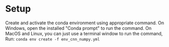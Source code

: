 # Setup

Create and activate the conda environment using appropriate command. On Windows, open the installed "Conda prompt" to run the command. On MacOS and Linux, you can just use a terminal window to run the command, Run: `conda env create -f env_cnn_numpy.yml`
